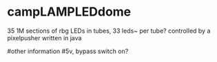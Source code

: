 # campLAMPLEDdome



35 1M sections of rbg LEDs in tubes, 33 leds~ per tube? controlled by a pixelpusher
written in java

#other information
#5v, bypass switch on?

